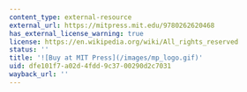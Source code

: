 ```yaml
---
content_type: external-resource
external_url: https://mitpress.mit.edu/9780262620468
has_external_license_warning: true
license: https://en.wikipedia.org/wiki/All_rights_reserved
status: ''
title: '![Buy at MIT Press](/images/mp_logo.gif)'
uid: dfe101f7-a02d-4fdd-9c37-00290d2c7031
wayback_url: ''
---
```

